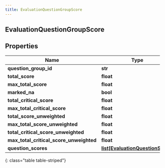 ```yaml
---
title: EvaluationQuestionGroupScore
---
```

## EvaluationQuestionGroupScore

## Properties

|Name | Type | Description | Notes|
|------------ | ------------- | ------------- | -------------|
| **question_group_id** | **str** |  | [optional] |
| **total_score** | **float** |  | [optional] |
| **max_total_score** | **float** |  | [optional] |
| **marked_na** | **bool** |  | [optional] |
| **total_critical_score** | **float** |  | [optional] |
| **max_total_critical_score** | **float** |  | [optional] |
| **total_score_unweighted** | **float** |  | [optional] |
| **max_total_score_unweighted** | **float** |  | [optional] |
| **total_critical_score_unweighted** | **float** |  | [optional] |
| **max_total_critical_score_unweighted** | **float** |  | [optional] |
| **question_scores** | [**list[EvaluationQuestionScore]**](EvaluationQuestionScore.html) |  | [optional] |
{: class="table table-striped"}


